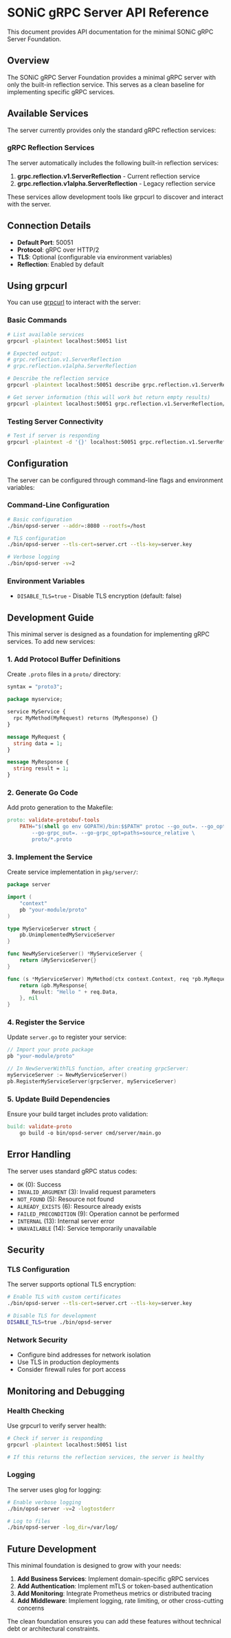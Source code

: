 # SONiC gRPC Server API Reference

This document provides API documentation for the minimal SONiC gRPC Server Foundation.

## Overview

The SONiC gRPC Server Foundation provides a minimal gRPC server with only the built-in reflection service. This serves as a clean baseline for implementing specific gRPC services.

## Available Services

The server currently provides only the standard gRPC reflection services:

### gRPC Reflection Services

The server automatically includes the following built-in reflection services:

1. **grpc.reflection.v1.ServerReflection** - Current reflection service
2. **grpc.reflection.v1alpha.ServerReflection** - Legacy reflection service

These services allow development tools like grpcurl to discover and interact with the server.

## Connection Details

- **Default Port**: 50051
- **Protocol**: gRPC over HTTP/2
- **TLS**: Optional (configurable via environment variables)
- **Reflection**: Enabled by default

## Using grpcurl

You can use [grpcurl](https://github.com/fullstorydev/grpcurl) to interact with the server:

### Basic Commands

```bash
# List available services
grpcurl -plaintext localhost:50051 list

# Expected output:
# grpc.reflection.v1.ServerReflection
# grpc.reflection.v1alpha.ServerReflection

# Describe the reflection service
grpcurl -plaintext localhost:50051 describe grpc.reflection.v1.ServerReflection

# Get server information (this will work but return empty results)
grpcurl -plaintext localhost:50051 grpc.reflection.v1.ServerReflection/ServerReflectionInfo
```

### Testing Server Connectivity

```bash
# Test if server is responding
grpcurl -plaintext -d '{}' localhost:50051 grpc.reflection.v1.ServerReflection/ServerReflectionInfo
```

## Configuration

The server can be configured through command-line flags and environment variables:

### Command-Line Configuration

```bash
# Basic configuration
./bin/opsd-server --addr=:8080 --rootfs=/host

# TLS configuration
./bin/opsd-server --tls-cert=server.crt --tls-key=server.key

# Verbose logging
./bin/opsd-server -v=2
```

### Environment Variables

- `DISABLE_TLS=true` - Disable TLS encryption (default: false)

## Development Guide

This minimal server is designed as a foundation for implementing gRPC services. To add new services:

### 1. Add Protocol Buffer Definitions

Create `.proto` files in a `proto/` directory:

```protobuf
syntax = "proto3";

package myservice;

service MyService {
  rpc MyMethod(MyRequest) returns (MyResponse) {}
}

message MyRequest {
  string data = 1;
}

message MyResponse {
  string result = 1;
}
```

### 2. Generate Go Code

Add proto generation to the Makefile:

```makefile
proto: validate-protobuf-tools
	PATH="$(shell go env GOPATH)/bin:$$PATH" protoc --go_out=. --go_opt=paths=source_relative \
		--go-grpc_out=. --go-grpc_opt=paths=source_relative \
		proto/*.proto
```

### 3. Implement the Service

Create service implementation in `pkg/server/`:

```go
package server

import (
    "context"
    pb "your-module/proto"
)

type MyServiceServer struct {
    pb.UnimplementedMyServiceServer
}

func NewMyServiceServer() *MyServiceServer {
    return &MyServiceServer{}
}

func (s *MyServiceServer) MyMethod(ctx context.Context, req *pb.MyRequest) (*pb.MyResponse, error) {
    return &pb.MyResponse{
        Result: "Hello " + req.Data,
    }, nil
}
```

### 4. Register the Service

Update `server.go` to register your service:

```go
// Import your proto package
pb "your-module/proto"

// In NewServerWithTLS function, after creating grpcServer:
myServiceServer := NewMyServiceServer()
pb.RegisterMyServiceServer(grpcServer, myServiceServer)
```

### 5. Update Build Dependencies

Ensure your build target includes proto validation:

```makefile
build: validate-proto
    go build -o bin/opsd-server cmd/server/main.go
```

## Error Handling

The server uses standard gRPC status codes:

- `OK` (0): Success
- `INVALID_ARGUMENT` (3): Invalid request parameters
- `NOT_FOUND` (5): Resource not found
- `ALREADY_EXISTS` (6): Resource already exists
- `FAILED_PRECONDITION` (9): Operation cannot be performed
- `INTERNAL` (13): Internal server error
- `UNAVAILABLE` (14): Service temporarily unavailable

## Security

### TLS Configuration

The server supports optional TLS encryption:

```bash
# Enable TLS with custom certificates
./bin/opsd-server --tls-cert=server.crt --tls-key=server.key

# Disable TLS for development
DISABLE_TLS=true ./bin/opsd-server
```

### Network Security

- Configure bind addresses for network isolation
- Use TLS in production deployments
- Consider firewall rules for port access

## Monitoring and Debugging

### Health Checking

Use grpcurl to verify server health:

```bash
# Check if server is responding
grpcurl -plaintext localhost:50051 list

# If this returns the reflection services, the server is healthy
```

### Logging

The server uses glog for logging:

```bash
# Enable verbose logging
./bin/opsd-server -v=2 -logtostderr

# Log to files
./bin/opsd-server -log_dir=/var/log/
```

## Future Development

This minimal foundation is designed to grow with your needs:

1. **Add Business Services**: Implement domain-specific gRPC services
2. **Add Authentication**: Implement mTLS or token-based authentication
3. **Add Monitoring**: Integrate Prometheus metrics or distributed tracing
4. **Add Middleware**: Implement logging, rate limiting, or other cross-cutting concerns

The clean foundation ensures you can add these features without technical debt or architectural constraints.